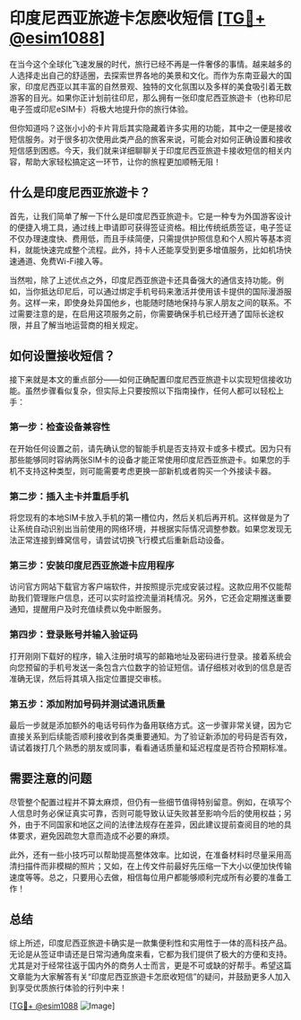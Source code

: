 # 印度尼西亚旅遊卡怎麽收短信 [[TG💪+ @esim1088](https://t.me/s/esim1088)]

在当今这个全球化飞速发展的时代，旅行已经不再是一件奢侈的事情。越来越多的人选择走出自己的舒适圈，去探索世界各地的美景和文化。而作为东南亚最大的国家，印度尼西亚以其丰富的自然景观、独特的文化氛围以及多样的美食吸引着无数游客的目光。如果你正计划前往印尼，那么拥有一张印度尼西亚旅遊卡（也称印尼电子签或印尼eSIM卡）将极大地提升你的旅行体验。

但你知道吗？这张小小的卡片背后其实隐藏着许多实用的功能，其中之一便是接收短信服务。对于很多初次使用此类产品的旅客来说，可能会对如何正确设置和接收短信感到困惑。今天，我们就来详细聊聊关于印度尼西亚旅遊卡接收短信的相关内容，帮助大家轻松搞定这一环节，让你的旅程更加顺畅无阻！

## 什么是印度尼西亚旅遊卡？

首先，让我们简单了解一下什么是印度尼西亚旅遊卡。它是一种专为外国游客设计的便捷入境工具，通过线上申请即可获得签证资格。相比传统纸质签证，电子签证不仅办理速度快、费用低，而且手续简便，只需提供护照信息和个人照片等基本资料，就能快速完成整个流程。此外，持卡人还能享受到更多增值服务，比如机场快速通道、免费Wi-Fi接入等。

当然啦，除了上述优点之外，印度尼西亚旅遊卡还具备强大的通信支持功能。例如，当你抵达印尼后，可以通过绑定手机号码来激活并使用该卡提供的国际漫游服务。这样一来，即使身处异国他乡，也能随时随地保持与家人朋友之间的联系。不过需要注意的是，在启用这项服务之前，你需要确保手机已经开通了国际长途权限，并且了解当地运营商的相关规定。

## 如何设置接收短信？

接下来就是本文的重点部分——如何正确配置印度尼西亚旅遊卡以实现短信接收功能。虽然步骤看似复杂，但实际上只要按照以下指南操作，任何人都可以轻松上手：

### 第一步：检查设备兼容性

在开始任何设置之前，请先确认您的智能手机是否支持双卡或多卡模式。因为只有那些能够同时容纳两张SIM卡的设备才能正常使用印度尼西亚旅遊卡。如果您的手机不支持这种类型，则可能需要考虑更换一部新机或者购买一个外接读卡器。

### 第二步：插入主卡并重启手机

将您现有的本地SIM卡放入手机的第一槽位内，然后关机后再开机。这样做是为了让系统自动识别出当前使用的网络环境，并根据实际情况调整参数。如果您发现无法正常连接到蜂窝信号，请尝试切换飞行模式后重新启动设备。

### 第三步：安装印度尼西亚旅遊卡应用程序

访问官方网站下载官方客户端软件，并按照提示完成安装过程。这款应用不仅能帮助我们管理账户信息，还可以实时监控流量消耗情况。另外，它还会定期推送重要通知，提醒用户及时充值续费以免中断服务。

### 第四步：登录账号并输入验证码

打开刚刚下载好的程序，输入注册时填写的邮箱地址及密码进行登录。接着系统会向您预留的手机号发送一条包含六位数字的验证短信。请仔细核对收到的信息是否准确无误，然后将其填入指定位置提交审核。

### 第五步：添加附加号码并测试通讯质量

最后一步就是添加额外的电话号码作为备用联络方式。这一步骤非常关键，因为它直接关系到后续能否顺利接收到各类重要通知。为了验证新添加的号码是否有效，请试着拨打几个熟悉的朋友或同事，看看通话质量和延迟程度是否符合预期标准。

## 需要注意的问题

尽管整个配置过程并不算太麻烦，但仍有一些细节值得特别留意。例如，在填写个人信息时务必保证真实可靠，否则可能导致认证失败甚至影响今后的使用权益；另外，由于不同国家和地区之间的法律法规存在差异，因此建议提前查阅目的地的具体要求，避免因疏忽大意而造成不必要的麻烦。

此外，还有一些小技巧可以帮助提高整体效率。比如说，在准备材料时尽量采用高清扫描件而非模糊的照片；又如，在上传文件前最好先压缩一下大小以便加快传输速度等等。总之，只要用心去做，相信每位用户都能够顺利完成所有必要的准备工作！

## 总结

综上所述，印度尼西亚旅遊卡确实是一款集便利性和实用性于一体的高科技产品。无论是从签证申请还是日常沟通角度来看，它都为我们提供了极大的方便和支持。尤其是对于经常往返于国内外的商务人士而言，更是不可或缺的好帮手。希望这篇文章能为大家解答有关“印度尼西亚旅遊卡怎麽收短信”的疑问，并鼓励更多人加入到享受优质旅行体验的行列中来！

[[TG💪+ @esim1088](https://t.me/s/esim1088) ![Image](https://i.postimg.cc/4NQfJmqS/Snipaste-2025-05-13-00-14-12.png)]